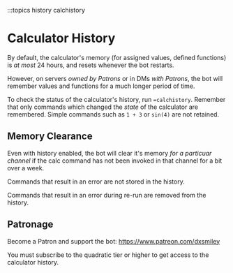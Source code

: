 :::topics history calchistory

# Calculator History

By default, the calculator's memory (for assigned values, defined functions) is *at most* 24 hours, and resets whenever the bot restarts.

However, on servers *owned by Patrons* or in DMs *with Patrons*, the bot will remember values and functions for a much longer period of time.

To check the status of the calculator's history, run `=calchistory`. Remember that only commands which changed the *state* of the calculator are remembered. Simple commands such as `1 + 3` or `sin(4)` are not retained.

## Memory Clearance

Even with history enabled, the bot will clear it's memory *for a particuar channel* if the calc command has not been invoked in that channel for a bit over a week.

Commands that result in an error are not stored in the history.

Commands that result in an error during re-run are removed from the history.

## Patronage

Become a Patron and support the bot: https://www.patreon.com/dxsmiley

You must subscribe to the quadratic tier or higher to get access to the calculator history.
